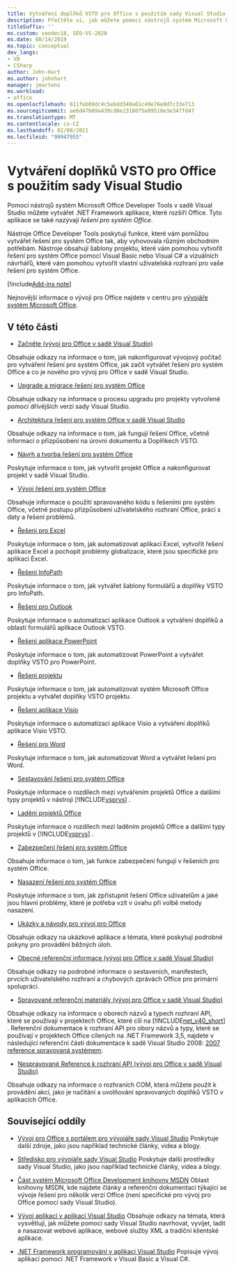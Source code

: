 ```yaml
---
title: Vytváření doplňků VSTO pro Office s použitím sady Visual Studio
description: Přečtěte si, jak můžete pomocí nástrojů systém Microsoft Office Developer Tools v sadě Visual Studio vytvářet .NET Framework aplikace, které rozšíří Office.
titleSuffix: ''
ms.custom: seodec18, SEO-VS-2020
ms.date: 08/14/2019
ms.topic: conceptual
dev_langs:
- VB
- CSharp
author: John-Hart
ms.author: johnhart
manager: jmartens
ms.workload:
- office
ms.openlocfilehash: 611feb69dc4c5ebdd340a61c49e76e0d7c33e713
ms.sourcegitcommit: ae6d47b09a439cd0e13180f5e89510e3e347fd47
ms.translationtype: MT
ms.contentlocale: cs-CZ
ms.lasthandoff: 02/08/2021
ms.locfileid: "99947955"
---
```

# <a name="create-vsto-add-ins-for-office-by-using-visual-studio"></a>Vytváření doplňků VSTO pro Office s použitím sady Visual Studio
  Pomocí nástrojů systém Microsoft Office Developer Tools v sadě Visual Studio můžete vytvářet .NET Framework aplikace, které rozšíří Office. Tyto aplikace se také nazývají *řešení pro systém Office*.

 Nástroje Office Developer Tools poskytují funkce, které vám pomůžou vytvářet řešení pro systém Office tak, aby vyhovovala různým obchodním potřebám. Nástroje obsahují šablony projektu, které vám pomohou vytvořit řešení pro systém Office pomocí Visual Basic nebo Visual C# a vizuálních návrhářů, které vám pomohou vytvořit vlastní uživatelská rozhraní pro vaše řešení pro systém Office.

[!include[Add-ins note](includes/addinsnote.md)]

 Nejnovější informace o vývoji pro Office najdete v centru pro [vývojáře systém Microsoft Office](https://developer.microsoft.com/office/docs).

## <a name="in-this-section"></a>V této části
- [Začněte &#40;vývoj pro Office v sadě Visual Studio&#41;](getting-started-office-development-in-visual-studio.md)

 Obsahuje odkazy na informace o tom, jak nakonfigurovat vývojový počítač pro vytváření řešení pro systém Office, jak začít vytvářet řešení pro systém Office a co je nového pro vývoj pro Office v sadě Visual Studio.

- [Upgrade a migrace řešení pro systém Office](upgrading-and-migrating-office-solutions.md)

 Obsahuje odkazy na informace o procesu upgradu pro projekty vytvořené pomocí dřívějších verzí sady Visual Studio.

- [Architektura řešení pro systém Office v sadě Visual Studio](architecture-of-office-solutions-in-visual-studio.md)

 Obsahuje odkazy na informace o tom, jak fungují řešení Office, včetně informací o přizpůsobení na úrovni dokumentu a Doplňkech VSTO.

- [Návrh a tvorba řešení pro systém Office](designing-and-creating-office-solutions.md)

 Poskytuje informace o tom, jak vytvořit projekt Office a nakonfigurovat projekt v sadě Visual Studio.

- [Vývoj řešení pro systém Office](developing-office-solutions.md)

 Obsahuje informace o použití spravovaného kódu s řešeními pro systém Office, včetně postupu přizpůsobení uživatelského rozhraní Office, práci s daty a řešení problémů.

- [Řešení pro Excel](excel-solutions.md)

 Poskytuje informace o tom, jak automatizovat aplikaci Excel, vytvořit řešení aplikace Excel a pochopit problémy globalizace, které jsou specifické pro aplikaci Excel.

- [Řešení InfoPath](infopath-solutions.md)

 Poskytuje informace o tom, jak vytvářet šablony formulářů a doplňky VSTO pro InfoPath.

- [Řešení pro Outlook](outlook-solutions.md)

 Poskytuje informace o automatizaci aplikace Outlook a vytváření doplňků a oblastí formulářů aplikace Outlook VSTO.

- [Řešení aplikace PowerPoint](powerpoint-solutions.md)

 Poskytuje informace o tom, jak automatizovat PowerPoint a vytvářet doplňky VSTO pro PowerPoint.

- [Řešení projektu](project-solutions.md)

 Poskytuje informace o tom, jak automatizovat systém Microsoft Office projektu a vytvářet doplňky VSTO projektu.

- [Řešení aplikace Visio](visio-solutions.md)

 Poskytuje informace o automatizaci aplikace Visio a vytváření doplňků aplikace Visio VSTO.

- [Řešení pro Word](word-solutions.md)

 Poskytuje informace o tom, jak automatizovat Word a vytvářet řešení pro Word.

- [Sestavování řešení pro systém Office](building-office-solutions.md)

 Poskytuje informace o rozdílech mezi vytvářením projektů Office a dalšími typy projektů v nástroji [!INCLUDE[vsprvs](../sharepoint/includes/vsprvs-md.md)] .

- [Ladění projektů Office](debugging-office-projects.md)

 Poskytuje informace o rozdílech mezi laděním projektů Office a dalšími typy projektů v [!INCLUDE[vsprvs](../sharepoint/includes/vsprvs-md.md)] .

- [Zabezpečení řešení pro systém Office](securing-office-solutions.md)

 Obsahuje informace o tom, jak funkce zabezpečení fungují v řešeních pro systém Office.

- [Nasazení řešení pro systém Office](deploying-an-office-solution.md)

 Poskytuje informace o tom, jak zpřístupnit řešení Office uživatelům a jaké jsou hlavní problémy, které je potřeba vzít v úvahu při volbě metody nasazení.

- [Ukázky a návody pro vývoj pro Office](office-development-samples-and-walkthroughs.md)

 Obsahuje odkazy na ukázkové aplikace a témata, které poskytují podrobné pokyny pro provádění běžných úloh.

- [Obecné referenční informace &#40;vývoj pro Office v sadě Visual Studio&#41;](general-reference-office-development-in-visual-studio.md)

 Obsahuje odkazy na podrobné informace o sestaveních, manifestech, prvcích uživatelského rozhraní a chybových zprávách Office pro primární spolupráci.

- [Spravované referenční materiály &#40;vývoj pro Office v sadě Visual Studio&#41;](managed-reference-office-development-in-visual-studio.md)

 Obsahuje odkazy na informace o oborech názvů a typech rozhraní API, které se používají v projektech Office, které cílí na [!INCLUDE[net_v40_short](../sharepoint/includes/net-v40-short-md.md)] . Referenční dokumentace k rozhraní API pro obory názvů a typy, které se používají v projektech Office cílených na .NET Framework 3,5, najdete v následující referenční části dokumentace k sadě Visual Studio 2008: [2007 reference spravovaná systémem](managed-reference-office-development-in-visual-studio.md).

- [Nespravované Reference k rozhraní API &#40;vývoj pro Office v sadě Visual Studio&#41;](unmanaged-api-reference-office-development-in-visual-studio.md)

 Obsahuje odkazy na informace o rozhraních COM, která můžete použít k provádění akcí, jako je načítání a uvolňování spravovaných doplňků VSTO v aplikacích Office.

## <a name="related-sections"></a>Související oddíly
- [Vývoj pro Office s portálem pro vývojáře sady Visual Studio](https://developer.microsoft.com/office/docs) Poskytuje další zdroje, jako jsou například technické články, videa a blogy.

- [Středisko pro vývojáře sady Visual Studio](https://visualstudio.microsoft.com/) Poskytuje další prostředky sady Visual Studio, jako jsou například technické články, videa a blogy.

- [Část systém Microsoft Office Development knihovny MSDN](/previous-versions/office/office-12/bb726434(v=office.12)) Oblast knihovny MSDN, kde najdete články a referenční dokumentaci týkající se vývoje řešení pro několik verzí Office (není specifické pro vývoj pro Office pomocí sady Visual Studio).

- [Vývoj aplikací v aplikaci Visual Studio](/previous-versions/h8w79z10(v=vs.140)) Obsahuje odkazy na témata, která vysvětlují, jak můžete pomocí sady Visual Studio navrhovat, vyvíjet, ladit a nasazovat webové aplikace, webové služby XML a tradiční klientské aplikace.

- [.NET Framework programování v aplikaci Visual Studio](/previous-versions/visualstudio/visual-studio-2010/k1s94fta(v=vs.100)) Popisuje vývoj aplikací pomocí .NET Framework v Visual Basic a Visual C#.